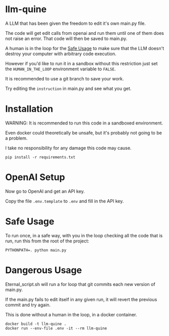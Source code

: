 # llm-quine
A LLM that has been given the freedom to edit it's own main.py file.

The code will get edit calls from openai and run them until one of them does not raise an error. That code will then be saved to main.py.

A human is in the loop for the [Safe Usage](#safe-usage) to make sure that the LLM doesn't destroy your computer with arbitrary code execution.

However if you'd like to run it in a sandbox without this restriction just set the `HUMAN_IN_THE_LOOP` environment variable to `FALSE`.

It is recommended to use a git branch to save your work.

Try editing the `instruction` in main.py and see what you get.

# Installation

WARNING: It is recommended to run this code in a sandboxed environment.

Even docker could theoretically be unsafe, but it's probably not going to be a problem.

I take no responsibility for any damage this code may cause.

`pip install -r requirements.txt`

# OpenAI Setup

Now go to OpenAI and get an API key.

Copy the file `.env.template` to `.env` and fill in the API key.

# Safe Usage

To run once, in a safe way, with you in the loop checking all the code that is run, run this from the root of the project:

`PYTHONPATH=. python main.py`

# Dangerous Usage

Eternal_script.sh will run a for loop that git commits each new version of main.py.

If the main.py fails to edit itself in any given run, it will revert the previous commit and try again.

This is done without a human in the loop, in a docker container.

```
docker build -t llm-quine .
docker run --env-file .env -it --rm llm-quine
```